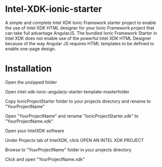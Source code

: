 # Intel-XDK-ionic-starter
A simple and complete Intel XDK Ionic Framework starter project to enable the use of Intel XDK HTML designer for your Ionic Framework project that can take full advantage AngularJS. The bundled Ionic Framework Starter in Intel XDK does not enable use of the powerful Intel XDK HTML Designer because of the way Angular JS requires HTML templates to be defined to enable one-page design.

# Installation
Open the unzipped folder

Open intel-xdk-ionic-angularjs-starter-template-masterfolder

Copy IonicProjectStarter folder to your projects directory and rename to "YourProjectName"

Open "YourProjectName" and rename "IonicProjectStarter.xdk" to "YourProjectName.xdk"

Open your IntelXDK software 

Under Projects tab of IntelXDK, click OPEN AN INTEL XDK PROJECT

Browse to "YourProjectName" folder in your projects directory

Click and open "YourProjectName.xdk"
